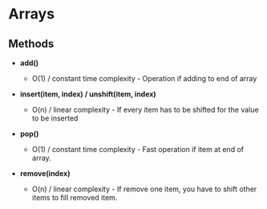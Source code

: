 # Arrays

## Methods
* **add()**
  * O(1) / constant time complexity - Operation if adding to end of array

* **insert(item, index) / unshift(item, index)**
  * O(n) / linear complexity - If every item has to be shifted for the value to be inserted

* **pop()**
  * O(1) / constant time complexity - Fast operation if item at end of array.

* **remove(index)**
  * O(n) / linear complexity - If remove one item, you have to shift other items to fill removed item.